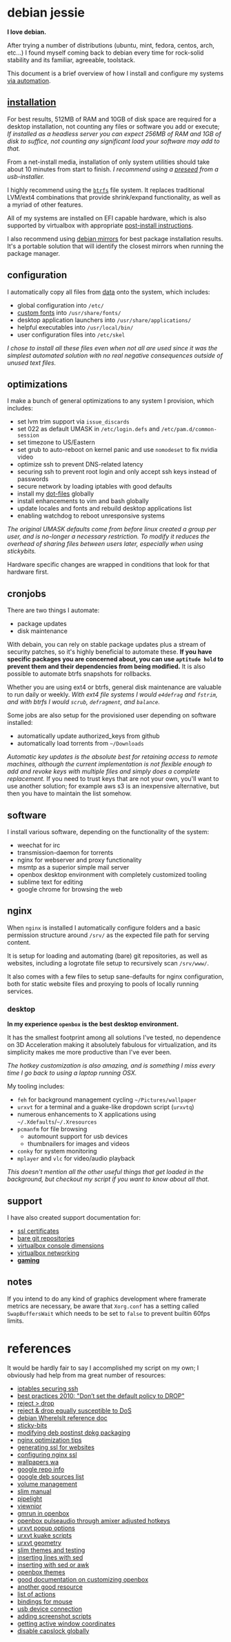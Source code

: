
# debian jessie

**I love debian.**

After trying a number of distributions (ubuntu, mint, fedora, centos, arch, etc...) I found myself coming back to debian every time for rock-solid stability and its familiar, agreeable, toolstack.

This document is a brief overview of how I install and configure my systems [via automation](debian-jessie.sh).


## [installation](#)

For best results, 512MB of RAM and 10GB of disk space are required for a desktop installation, not counting any files or software you add or execute; _If installed as a headless server you can expect 256MB of RAM and 1GB of disk to suffice, not counting any significant load your software may add to that._

From a net-install media, installation of only system utilities should take about 10 minutes from start to finish.  _I recommend using a [preseed](#) from a usb-installer._

I highly recommend using the [`btrfs`](software/btrfs.md) file system.  It replaces traditional LVM/ext4 combinations that provide shrink/expand functionality, as well as a myriad of other features.

All of my systems are installed on EFI capable hardware, which is also supported by virtualbox with appropriate [post-install instructions](virtualization/uefi-config.md).

I also recommend using [debian mirrors](http.debian.net) for best package installation results.  It's a portable solution that will identify the closest mirrors when running the package manager.


## configuration

I automatically copy all files from [data](data/) onto the system, which includes:

- global configuration into `/etc/`
- [custom fonts](software/fonts.md) into `/usr/share/fonts/`
- desktop application launchers into `/usr/share/applications/`
- helpful executables into `/usr/local/bin/`
- user configuration files into `/etc/skel`

_I chose to install all these files even when not all are used since it was the simplest automated solution with no real negative consequences outside of unused text files._


## optimizations

I make a bunch of general optimizations to any system I provision, which includes:

- set lvm trim support via `issue_discards`
- set 022 as default UMASK in `/etc/login.defs` and `/etc/pam.d/common-session`
- set timezone to US/Eastern
- set grub to auto-reboot on kernel panic and use `nomodeset` to fix nvidia video
- optimize ssh to prevent DNS-related latency
- securing ssh to prevent root login and only accept ssh keys instead of passwords
- secure network by loading iptables with good defaults
- install my [dot-files](https://github.com/cdelorme/dot-files) globally
- install enhancements to vim and bash globally
- update locales and fonts and rebuild desktop applications list
- enabling watchdog to reboot unresponsive systems

_The original UMASK defaults come from before linux created a group per user, and is no-longer a necessary restriction.  To modify it reduces the overhead of sharing files between users later, especially when using stickybits._

Hardware specific changes are wrapped in conditions that look for that hardware first.


## cronjobs

There are two things I automate:

- package updates
- disk maintenance

With debain, you can rely on stable package updates plus a stream of security patches, so it's highly beneficial to automate these.  **If you have specific packages you are concerned about, you can use `aptitude hold` to prevent them and their dependencies from being modified.**  It is also possible to automate btrfs snapshots for rollbacks.

Whether you are using ext4 or btrfs, general disk maintenance are valuable to run daily or weekly.  _With ext4 file systems I would `e4defrag` and `fstrim`, and with btrfs I would `scrub`, `defragment`, and `balance`._

Some jobs are also setup for the provisioned user depending on software installed:

- automatically update authorized_keys from github
- automatically load torrents from `~/Downloads`

_Automatic key updates is the absolute best for retaining access to remote machines, although the current implementation is not flexible enough to add and revoke keys with multiple files and simply does a complete replacement._  If you need to trust keys that are not your own, you'll want to use another solution; for example aws s3 is an inexpensive alternative, but then you have to maintain the list somehow.


## software

I install various software, depending on the functionality of the system:

- weechat for irc
- transmission-daemon for torrents
- nginx for webserver and proxy functionality
- msmtp as a superior simple mail server
- openbox desktop environment with completely customized tooling
- sublime text for editing
- google chrome for browsing the web


## nginx

When `nginx` is installed I automatically configure folders and a basic permission structure around `/srv/` as the expected file path for serving content.

It is setup for loading and automating (bare) git repositories, as well as websites, including a logrotate file setup to recursively scan `/srv/www/`.

It also comes with a few files to setup sane-defaults for nginx configuration, both for static website files and proxying to pools of locally running services.


### desktop

**In my experience `openbox` is the best desktop environment.**

It has the smallest footprint among all solutions I've tested, no dependence on 3D Acceleration making it absolutely fabulous for virtualization, and its simplicity makes me more productive than I've ever been.

_The hotkey customization is also amazing, and is something I miss every time I go back to using a laptop running OSX._

My tooling includes:

- `feh` for background management cycling `~/Pictures/wallpaper`
- `urxvt` for a terminal and a guake-like dropdown script (`urxvtq`)
- numerous enhancements to X applications using `~/.Xdefaults`/`~/.Xresources`
- `pcmanfm` for file browsing
	- automount support for usb devices
	- thumbnailers for images and videos
- `conky` for system monitoring
- `mplayer` and `vlc` for video/audio playback

_This doesn't mention all the other useful things that get loaded in the background, but checkout my script if you want to know about all that._


## support

I have also created support documentation for:

- [ssl certificates](software/ssl-certificates.md)
- [bare git repositories](software/bare-git-repositories.md)
- [virtualbox console dimensions](software/grub-vm-resolution.md)
- [virtualbox networking](virtualization/virtual-network-adapters.md)
- **[gaming](gaming/)**


## notes

If you intend to do any kind of graphics development where framerate metrics are necessary, be aware that `Xorg.conf` has a setting called `SwapBuffersWait` which needs to be set to `false` to prevent builtin 60fps limits.


# references

It would be hardly fair to say I accomplished my script on my own; I obviously had help from ma great number of resources:

- [iptables securing ssh](http://www.rackaid.com/blog/how-to-block-ssh-brute-force-attacks/)
- [best practices 2010: "Don’t set the default policy to DROP"](http://major.io/2010/04/12/best-practices-iptables/)
- [reject > drop](http://unix.stackexchange.com/questions/109459/is-it-better-to-set-j-reject-or-j-drop-in-iptables)
- [reject & drop equally susceptible to DoS](http://www.linuxquestions.org/questions/linux-security-4/drop-vs-reject-685942/)
- [debian WhereIsIt reference doc](https://wiki.debian.org/WhereIsIt)
- [sticky-bits](http://unix.stackexchange.com/questions/64126/why-does-chmod-1777-and-chmod-3777-both-set-the-sticky-bit)
- [modifying deb postinst dpkg packaging](https://yeupou.wordpress.com/2012/07/21/modifying-preinst-and-postinst-scripts-before-installing-a-package-with-dpkg/)
- [nginx optimization tips](http://tweaked.io/guide/nginx/)
- [generating ssl for websites](https://www.digitalocean.com/community/tutorials/how-to-create-a-ssl-certificate-on-nginx-for-ubuntu-12-04)
- [configuring nginx ssl](https://www.digicert.com/ssl-certificate-installation-nginx.htm)
- [wallpapers wa](http://wallpaperswa.com/)
- [google repo info](https://www.google.com/linuxrepositories/)
- [google deb sources list](https://sites.google.com/site/mydebiansourceslist/)
- [volume management](http://urukrama.wordpress.com/2007/12/19/managing-sound-volumes-in-openbox/)
- [slim manual](http://slim.berlios.de/manual.php)
- [pipelight](https://launchpad.net/pipelight)
- [viewnior](https://github.com/xsisqox/Viewnior)
- [gmrun in openbox](http://naniland.wordpress.com/2011/10/25/alt-f2-on-openbox/)
- [openbox pulseaudio through amixer adjusted hotkeys](https://wiki.archlinux.org/index.php/openbox#Pulseaudio)
- [urxvt popup options](https://bbs.archlinux.org/viewtopic.php?id=57202)
- [urxvt kuake scripts](https://bbs.archlinux.org/viewtopic.php?id=71789&p=1)
- [urxvt geometry](https://bbs.archlinux.org/viewtopic.php?id=72515)
- [slim themes and testing](https://wiki.archlinux.org/index.php/SLiM#Theming)
- [inserting lines with sed](http://unix.stackexchange.com/questions/35201/how-to-insert-a-line-into-text-document-right-before-line-containing-some-text-i)
- [inserting with sed or awk](http://www.theunixschool.com/2012/06/insert-line-before-or-after-pattern.html)
- [openbox themes](http://capn-damo.deviantart.com/gallery/37736739/Openbox)
- [good documentation on customizing openbox](http://melp.nl/2011/01/10-must-have-key-and-mouse-binding-configs-in-openbox/)
- [another good resource](http://openbox.org/wiki/Help:Configuration)
- [list of actions](http://openbox.org/wiki/Help:Actions)
- [bindings for mouse](http://openbox.org/wiki/Help:Bindings#Mouse_bindings)
- [usb device connection](https://www.ab9il.net/linux/pcmanfm-usb-mount.html)
- [adding screenshot scripts](https://wiki.archlinux.org/index.php/Taking_a_screenshot)
- [getting active window coordinates](http://unix.stackexchange.com/questions/14159/how-do-i-find-the-window-dimensions-and-position-accurately-including-decoration)
- [disable capslock globally](http://emacswiki.org/emacs/MovingTheCtrlKey#toc9)
